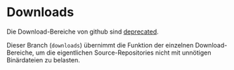 # Downloads

Die Download-Bereiche von github sind [deprecated](https://github.com/blog/1302-goodbye-uploads). 

Dieser Branch (`downloads`) übernimmt die Funktion der einzelnen Download-Bereiche, um die eigentlichen Source-Repositories nicht mit unnötigen Binärdateien zu belasten.
